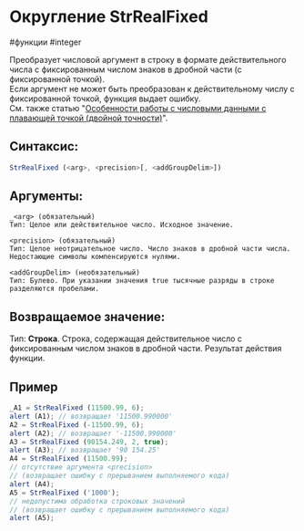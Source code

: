 # Округление StrRealFixed

#функции #integer

Преобразует числовой аргумент в строку в формате действительного числа с фиксированным числом знаков в дробной части (с фиксированной точкой).  
Если аргумент не может быть преобразован к действительному числу с фиксированной точкой, функция выдает ошибку.  
См. также статью "[Особенности работы с числовыми данными с плавающей точкой (двойной точности)](https://news.websoft.ru/_wt/wiki_base/6998020202012059043/base_wiki_article_type_id/6680054725638828770/parent_id/6717610601477911815)".

## Синтаксис:
```js
StrRealFixed (<arg>, <precision>[, <addGroupDelim>])
```

## Аргументы:
```
_<arg> (обязательный)
Тип: Целое или действительное число. Исходное значение.

<precision> (обязательный)
Тип: Целое неотрицательное число. Число знаков в дробной части числа. Недостающие символы компенсируются нулями.

<addGroupDelim> (необязательный)
Тип: Булево. При указании значения true тысячные разряды в строке разделяются пробелами.
```

## Возвращаемое значение:
Тип: **Строка**. Строка, содержащая действительное число с фиксированным числом знаков в дробной части. Результат действия функции.

## Пример
```js
_A1 = StrRealFixed (11500.99, 6);  
alert (A1); // возвращает '11500.990000'  
A2 = StrRealFixed (-11500.99, 6);  
alert (A2); // возвращает '-11500.990000'  
A3 = StrRealFixed (90154.249, 2, true);  
alert (A3); // возвращает '90 154.25'  
A4 = StrRealFixed (11500.99);  
// отсутствие аргумента <precision> 
// (возвращает ошибку с прерыванием выполняемого кода)  
alert (A4);
A5 = StrRealFixed ('1000');  
// недопустима обработка строковых значений 
// (возвращает ошибку с прерыванием выполняемого кода)
alert (A5);
```